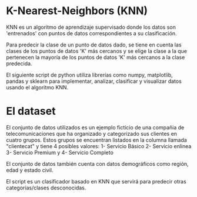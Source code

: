 # K-Nearest-Neighbors (KNN)

KNN es un algoritmo de aprendizaje supervisado donde los datos son 'entrenados' con puntos de datos correspondientes a su clasificación. 

Para predecir la clase de un punto de datos dado, se tiene en cuenta las clases de los puntos de datos 'K' más cercanos y se elige la clase a la que pertenecen la mayoría de los puntos de datos 'K' más cercanos a la clase predecida.

El siguiente script de python utiliza librerías como numpy, matplotlib, pandas y sklearn para implementar, analizar, clasificar y visualizar datos usando el algoritmo KNN.

# El dataset

El conjunto de datos utilizados es un ejemplo ficticio de una compañia de telecomunicaciones que ha organizado y categorizado sus clientes en cuatro grupos. Estos grupos se encuentran listados en la columna llamada "clientecat" y tiene 4 posibles valores: 1- Servicio Básico 2- Servicio enlinea 3- Servicio Premium y 4- Servicio Completo

El conjunto de datos también cuenta con datos demográficos como región, edad y estado civil.

El script es un clasificador basado en KNN que servirá para predecir otras categorías/clases desconocidas.

